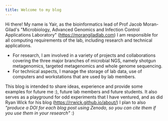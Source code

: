 ```yaml
---
title: Welcome to my blog
---
```


Hi there! My name is Yair, as the bioinformatics lead of Prof Jacob Moran-Gilad's "Microbiology, Advanced Genomics and Infection Control Applications Laboratory" (https://morangiladlab.com) I am responsible for all computing requirements of the lab, including research and technical applications. 

- For research, I am involved in a variety of projects and collaborations covering the three major branches of microbial NGS, namely shotgun metagenomics, targeted metagenomics and whole genome sequencing.
- For technical aspects, I manage the storage of lab data, use of computers and workstations that are used by lab members.

This blog is intended to share ideas, experience and provide some examples for future me :), future lab members and future students. It also serves as a playground for odd experiments that I have ventured, and as did Ryan Wick for his blog (https://rrwick.github.io/about/) I plan to also _"produce a DOI for each blog post using Zenodo, so you can cite them if you use them in your research"_ :)
